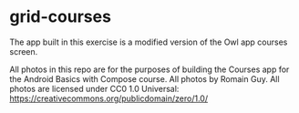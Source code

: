# grid-courses
The app built in this exercise is a modified version of the Owl app courses screen. 

All photos in this repo are for the purposes of building the Courses app for the Android Basics with Compose course. 
All photos by Romain Guy. 
All photos are licensed under CC0 1.0 Universal: https://creativecommons.org/publicdomain/zero/1.0/